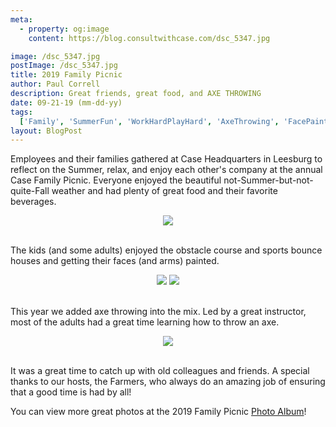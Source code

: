 ```yaml
---
meta:
  - property: og:image
    content: https://blog.consultwithcase.com/dsc_5347.jpg

image: /dsc_5347.jpg
postImage: /dsc_5347.jpg
title: 2019 Family Picnic
author: Paul Correll
description: Great friends, great food, and AXE THROWING
date: 09-21-19 (mm-dd-yy)
tags:
  ['Family', 'SummerFun', 'WorkHardPlayHard', 'AxeThrowing', 'FacePainting', 'CaseEats']
layout: BlogPost
---
```


Employees and their families gathered at Case Headquarters in Leesburg to reflect on the Summer, relax, and enjoy each other's company at the annual Case Family Picnic. Everyone enjoyed the beautiful not-Summer-but-not-quite-Fall weather and had plenty of great food and their favorite beverages. 

<center><img src="/dsc_5255.jpg"/></center><br/>

The kids (and some adults) enjoyed the obstacle course and sports bounce houses and getting their faces (and arms) painted. 

<center>
    <img src="/dsc_5361.jpg"/>
    <img src="/dsc_5353.jpg"/>
</center><br/>

This year we added axe throwing into the mix. Led by a great instructor, most of the adults had a great time learning how to throw an axe. 

<center><img src="/dsc_5263.jpg"/></center><br/>

It was a great time to catch up with old colleagues and friends. A special thanks to our hosts, the Farmers, who always do an amazing job of ensuring that a good time is had by all!

You can view more great photos at the 2019 Family Picnic <a href="https://photos.app.goo.gl/FC4kvGSZnZ5ibEPR6" target="_blank">Photo Album</a>!
<br/>
